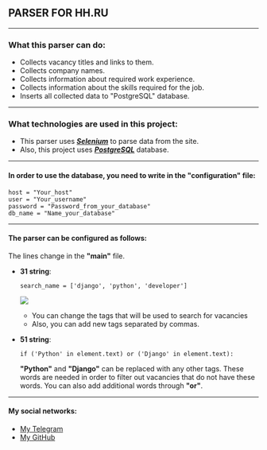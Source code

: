 ## PARSER FOR HH.RU
___
### What this parser can do:
    
- Collects vacancy titles and links to them.
- Collects company names.
- Collects information about required work experience.
- Collects information about the skills required for the job.
- Inserts all collected data to "PostgreSQL" database.
___
### What technologies are used in this project:
- This parser uses ___[Selenium](https://github.com/SeleniumHQ/selenium)___ to parse data from the site.
- Also, this project uses ___[PostgreSQL](https://www.postgresql.org/)___ database.

___

#### In order to use the database, you need to write in the __"configuration"__ file: 
    host = "Your_host"
    user = "Your_username" 
    password = "Password_from_your_database" 
    db_name = "Name_your_database"

---

#### The parser can be configured as follows:
The lines change in the __"main"__ file.

- __31 string__:

      search_name = ['django', 'python', 'developer']

    ![](1.jpg)

    - You can change the tags that will be used to search for vacancies
    - Also, you can add new tags separated by commas.


- __51 string__:

      if ('Python' in element.text) or ('Django' in element.text):
     __"Python"__ and __"Django"__ can be replaced with any other tags. These words are needed in order to filter out vacancies that do not have these words.
     You can also add additional words through __"or"__.

___

#### My social networks:
- [My Telegram](https://t.me/maxim_odintsov)
- [My GitHub](https://github.com/Flipside1?tab=repositories)
